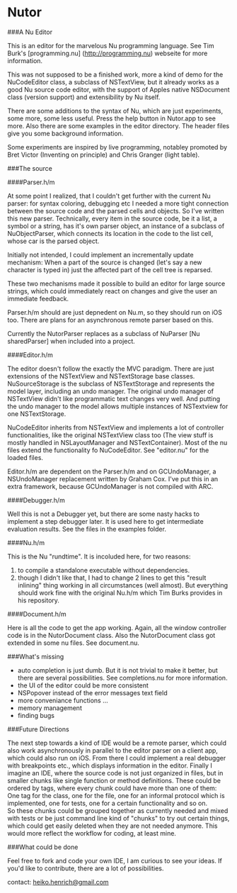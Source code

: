 # Nutor
###A Nu Editor

This is an editor for the marvelous Nu programming language.
See Tim Burk's [programming.nu] (http://programming.nu) webseite for more information.

This was not supposed to be a finished work,
more a kind of demo for the NuCodeEditor class, 
a subclass of NSTextView,
but it already works as a good Nu source code editor,
with the support of Apples native NSDocument class (version support)
and extensibility by Nu itself.

There are some additions to the syntax of Nu,
which are just experiments, some more, some less useful.
Press the help button in Nutor.app to see more.
Also there are some examples in the editor directory.
The header files give you some background information.

Some experiments are inspired by live programming,
notabley promoted by Bret Victor (Inventing on principle) and 
Chris Granger (light table).

###The source

####Parser.h/m

At some point I realized, that I couldn't get further with the current Nu parser:
for syntax coloring, debugging etc I needed a more tight connection between the source code and the parsed cells and objects.
So I've written this new parser.
Technically, every item in the source code, be it a list, a symbol or a string, has it's own parser object, an instance of a subclass of NuObjectParser, which connects its location in the code to the list cell, whose car is the parsed object.

Initially not intended, I could implement an incrementally update mechanism: When a part of the source is changed (let's say a new character is typed in) just the affected part of the cell tree is reparsed. 

These two mechanisms made it possible to build an editor  for large source strings, which could immediately react on changes and give the user an immediate feedback.

Parser.h/m should are just depnedent on Nu.m, so they should run on iOS too.
There are plans for an asynchronous remote parser based on this.

Currently the NutorParser replaces as a subclass of NuParser [Nu sharedParser] when included into a project.



####Editor.h/m

The editor doesn't follow the exactly the MVC paradigm.
There are just extensions of the NSTextView and NSTextStorage base classes.
NuSourceStorage is the subclass of NSTextStorage and represents the model layer,
including an undo manager. The original undo manager
of NSTextView didn't like programmatic text changes very well.
And putting the undo manager to the model allows multiple instances of NSTextview 
for one NSTextStorage.

NuCodeEditor inherits from NSTextView and implements a lot of controller functionalities,
like the original NSTextView class too (The view stuff is mostly handled in NSLayoutManager and NSTextContainer).
Most of the nu files extend the functionality fo NuCodeEditor.
See "editor.nu" for the loaded files.

Editor.h/m are dependent on the Parser.h/m and on GCUndoManager,
a NSUndoManager replacement written by Graham Cox.
I've put this in an extra framework, because GCUndoManager is not compiled with ARC.


####Debugger.h/m

Well this is not a Debugger yet, but there are some nasty hacks to implement a step debugger later.
It is used here to get intermediate evaluation results.
See the files in the examples folder.


####Nu.h/m

This is the Nu "rundtime".
It is incoluded here, for two reasons:
1. to compile a standalone executable without dependencies.
2. though I didn't like that, I had to change 2 lines to get this "result inlining" thing working in all circumstances (well almost).
But everything should work fine with the original Nu.h/m which Tim Burks provides in his repository.


####Document.h/m

Here is all the code to get the app working.
Again, all the window controller code is in the
NutorDocument class. 
Also the NutorDocument class got extended in some nu files.
See document.nu.



###What's missing

* auto completion is just dumb.
But it is not trivial to make it better, but there are several possibilities. See completions.nu for more information.
* the UI of the editor could be more consistent
* NSPopover instead of the error messages text field
* more conveniance functions ...
* memory management
* finding bugs

###Future Directions

The next step towards a kind of IDE would be a remote parser, which could also work asynchronously in parallel to the editor parser on a client app, which could also run on iOS.
From there I could implement a real debugger with breakpoints etc., which displays information in the editor.
Finally I imagine an IDE, where the source code is not just organized in files, but in smaller chunks like single function or method definitions. These could be ordered by tags, where every chunk could have more than one of them:
One tag for the class, one for the file, one for an informal protocol which is implemented, one for tests, one for a certain functionality and so on.  
So these chunks could be grouped together as currently needed and mixed with tests or be just command line kind of "chunks" to try out certain things, which could get easily deleted when they are not needed anymore.
This would more reflect the workflow for coding, at least mine.

###What could be done

Feel free to fork and code your own IDE,
I am curious to see your ideas.
If you'd like to contribute, there are a lot of possibilities.

contact: heiko.henrich@gmail.com

